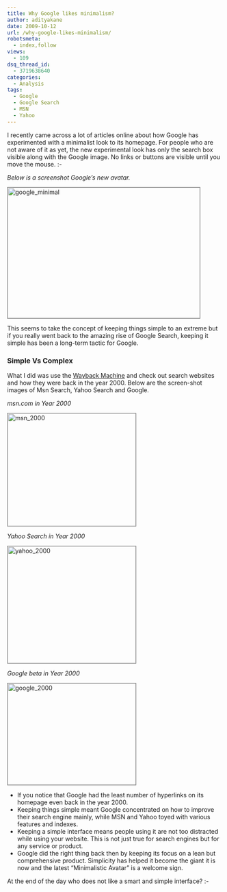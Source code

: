 ```yaml
---
title: Why Google likes minimalism?
author: adityakane
date: 2009-10-12
url: /why-google-likes-minimalism/
robotsmeta:
  - index,follow
views:
  - 109
dsq_thread_id:
  - 3719638640
categories:
  - Analysis
tags:
  - Google
  - Google Search
  - MSN
  - Yahoo
---
```

I recently came across a lot of articles online about how Google has experimented with a minimalist look to its homepage. For people who are not aware of it as yet, the new experimental look has only the search box visible along with the Google image. No links or buttons are visible until you move the mouse. <img src="http://devilsworkshop.org/wp-includes/images/smilies/simple-smile.png" alt=":-)" class="wp-smiley" style="height: 1em; max-height: 1em;" />

*Below is a screenshot Google&#8217;s new avatar.*

<img class="alignnone size-full wp-image-15773" style="border: 1px solid grey" src="http://cdn.devilsworkshop.org/files/2009/10/google_minimal.jpg" alt="google_minimal" width="450" height="305" />

This seems to take the concept of keeping things simple to an extreme but if you really went back to the amazing rise of Google Search, keeping it simple has been a long-term tactic for Google.

### Simple Vs Complex

What I did was use the <a href="http://www.archive.org/web/web.php" onclick="_gaq.push(['_trackEvent', 'outbound-article', 'http://www.archive.org/web/web.php', 'Wayback Machine']);" >Wayback Machine</a> and check out search websites and how they were back in the year 2000. Below are the screen-shot images of Msn Search, Yahoo Search and Google.

*msn.com in Year 2000*

<img class="alignnone size-full wp-image-15774" style="border: 1px solid grey" src="http://cdn.devilsworkshop.org/files/2009/10/msn_2000.png" alt="msn_2000" width="300" height="263" />

*Yahoo Search in Year 2000*

<img class="alignnone size-full wp-image-15775" style="border: 1px solid grey" src="http://cdn.devilsworkshop.org/files/2009/10/yahoo_2000.png" alt="yahoo_2000" width="300" height="273" />

*Google beta in Year 2000*

<img class="alignnone size-full wp-image-15776" style="border: 1px solid grey" src="http://cdn.devilsworkshop.org/files/2009/10/google_2000.png" alt="google_2000" width="300" height="237" />

  * If you notice that Google had the least number of hyperlinks on its homepage even back in the year 2000.
  * Keeping things simple meant Google concentrated on how to improve their search engine mainly, while MSN and Yahoo toyed with various features and indexes.
  * Keeping a simple interface means people using it are not too distracted while using your website. This is not just true for search engines but for any service or product.
  * Google did the right thing back then by keeping its focus on a lean but comprehensive product. Simplicity has helped it become the giant it is now and the latest &#8220;Minimalistic Avatar&#8221; is a welcome sign.

At the end of the day who does not like a smart and simple interface? <img src="http://devilsworkshop.org/wp-includes/images/smilies/simple-smile.png" alt=":-)" class="wp-smiley" style="height: 1em; max-height: 1em;" />
